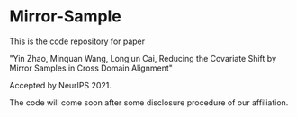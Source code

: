 # Mirror-Sample

This is the code repository for paper 

"Yin Zhao, Minquan Wang, Longjun Cai, Reducing the Covariate Shift by Mirror Samples in Cross Domain Alignment"

Accepted by NeurIPS 2021.

The code will come soon after some disclosure procedure of our affiliation.

